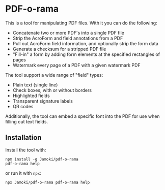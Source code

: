 # PDF-o-rama

This is a tool for manipulating PDF files.  With it you can do the following:

- Concatenate two or more PDF's into a single PDF file
- Strip the AcroForm and field annotations from a PDF
- Pull out AcroForm field information, and optionally strip the form data
- Generate a checksum for a stripped PDF file
- "Fill-in" a form by adding form elements at the specified rectangles of pages
- Watermark every page of a PDF with a given watermark PDF

The tool support a wide range of "field" types:

- Plain text (single line)
- Check boxes, with or without borders
- Highlighted fields
- Transparent signature labels
- QR codes

Additionally, the tool can embed a specific font into the PDF for use when filling out text fields.

## Installation

Install the tool with:

```
npm install -g Jamoki/pdf-o-rama
pdf-o-rama help
```

or run it with `npx`:

```
npx Jamoki/pdf-o-rama pdf-o-rama help
```
